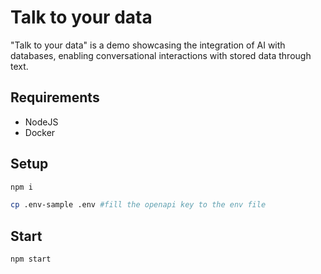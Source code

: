 # Talk to your data

"Talk to your data" is a demo showcasing the integration of AI with databases, enabling conversational interactions with stored data through text.

## Requirements

- NodeJS
- Docker

## Setup

``` sh
npm i
```

``` sh
cp .env-sample .env #fill the openapi key to the env file
```

## Start

``` sh
npm start
```
